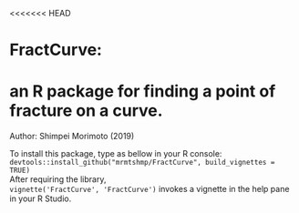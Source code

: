 <<<<<<< HEAD
# FractCurve: 
an R package for finding a point of fracture on a curve.
=======
Author: Shimpei Morimoto (2019)

To install this package, type as bellow in your R console:<br />
`devtools::install_github("mrmtshmp/FractCurve", build_vignettes = TRUE)`<br />
 After requiring the library, <br />
`vignette('FractCurve', 'FractCurve')`
 invokes a vignette in the help pane in your R Studio. 
>>>>>>>
